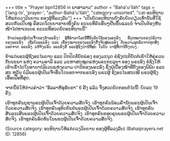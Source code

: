 +++
title = "Prayer bpn12856 in ພາສາລາວ"
author = "Bahá'u'lláh"
tags = ['lang-lo', 'prayer-', "author-Bahá'u'lláh", "category-unsorted", "cat-ອະທິຖານໃຫ້ແກ່ດວງວິນຍານ ຂອງຜູ້ທີ່ລວງລັບ"]
+++
“ເປັນບົດອະທິຖານບັງຄັບບົດດຽວເທົ່ານັ້ນທີ່ໃຊ້ສວດກັນເປັນໝູ່ ຄືສວດໂດຍບາຮາຍໜຶ່ງຄົນ ຂະນະທີ່ຄົນອື່ນໆຢືນຂຶ້ນແລະບໍ່ ຈໍາເປັນຕ້ອງຫັນໜ້າໄປຫາເກເບຣ ຂະນະທີ່ສວດບົດອະທິຖານນີ້”


     ຂ້າແດ່ພຣະຜູ້ເປັນເຈົ້າຂອງຂ້າພະອົງ!  ຜູ້ທີ່ອໍາລາໂລກນີ້ຄືືຄົນຮັບໃຊ້ຂອງພຣະອົງ   ຄືບຸດຫລານຂອງບໍລິວານຂອງພຣະອົງ  ເຊື່ອໃນພຣະອົງ ແລະ ເຄື່ອງໝາຍຂອງພຣະອົງຕັ້ງຈິດສູ່ພຣະອົງ ຕັດຄວາມຜູກພັນຈາກທຸກສິ່ງ ນອກຈາກ ພຣະອົງ ແທ້ຈິງແລ້ວ ພຣະອົງຄື ພຣະຜູ້ຊົງປານີທີ່ສຸດ ໃນບັນ ດາຜູ້ທີ່ປານີທັງປວງ.

ຂ້າແດ່ພຣະຜູ້ຊົງອະໄພບາບ ແລະ ປົກປິດຂໍ້ບົກພ່ອງ ຂອງມະນຸດ ຂໍຊົງປະຕິບັດຕໍ່ເຂົາໃຫ້ຄູ່ຄວນກັບນະພາ ແຫ່ງ ຄວາມອາລີ ແລະ ມະຫາສະໝຸດແຫ່ງພຣະກະລຸນາ ຂອງ ພຣະອົງ ຂໍຊົງໃຫ້ເຂົາເຂົ້າໄປໃນອານາບໍລິເວນແຫ່ງຄວາມ ປານີຂອງພຣະອົງ ຊຶ່ງຢູ່ເບື້ອງໜ້າທີ່ຕັ້ງຂອງພິພົບ ແລະ ສະ ຫວັນ ບໍ່ມີພຣະຜູ້ເປັນເຈົ້າອື່ນໃດນອກຈາກພຣະອົງ ພຣະຜູ້ ຊົງອະໄພສະເໝີ ພຣະຜູ້ຊົງເອື້ອເຟື້ອທີ່ສຸດ.

ຈາກນີ້ຂໍໃຫ້ກ່າວຄໍາວ່າ “ອັລລາຫ໌ອູອັບຮາ” 6 ຄັ້ງ ແລ້ວ ຈຶ່ງສວດບົດກອນຕໍ່ໄປນີ້:  ບົດລະ 19  ຄັ້ງ.

ເຮົາທຸກຄົນບູຊາພຣະຜູ້ເປັນເຈົ້າດ້ວຍຄວາມສັດຈິງ.
ເຮົາທຸກຄົນນ້ອມຄໍ້ານັບພຣະຜູ້ເປັນເຈົ້າດ້ວຍຄວາມສັດຈິງ.
ເຮົາທຸກຄົນອຸທິດຕົນຕໍ່ພຣະຜູ້ເປັນເຈົ້າດ້ວຍຄວາມສັດຈິງ.
ເຮົາທຸກຄົນສັນລະເສີນພຣະຜູ້ເປັນເຈົ້າດ້ວຍຄວາມສັດຈິງ.
ເຮົາທຸກຄົນຂອບຄຸນພຣະຜູ້ເປັນເຈົ້າດ້ວຍຄວາມສັດຈິງ.
ເຮົາທຸກຄົນອົດທົນໃນພຣະຜູ້ເປັນເຈົ້າດ້ວຍຄວາມສັດຈິງ.

(Source category: ອະທິຖານໃຫ້ແກ່ດວງວິນຍານ ຂອງຜູ້ທີ່ລວງລັບ)
(Bahaiprayers.net ID: 12856)
